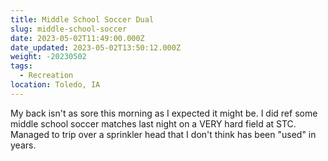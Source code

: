 ```yaml
---
title: Middle School Soccer Dual
slug: middle-school-soccer
date: 2023-05-02T11:49:00.000Z
date_updated: 2023-05-02T13:50:12.000Z
weight: -20230502
tags:
  - Recreation
location: Toledo, IA
---
```


My back isn't as sore this morning as I expected it might be.  I did ref some middle school soccer matches last night on a VERY hard field at STC.  Managed to trip over a sprinkler head that I don't think has been "used" in years.
